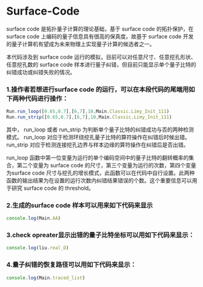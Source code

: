 # Surface-Code

surface code 是拓扑量子计算的理论基础，基于 surface code 的拓扑保护，在 surface code 上编码的量子信息具有很高的保真度。故基于 surface code 开发的量子计算机有望成为未来物理上实现量子计算的候选者之一。  

本代码涉及到 surface code 运行的模拟，目前可以对任意尺寸、任意挖孔形状、任意挖孔数的 surface code 样本进行量子纠错，但目前只能显示单个量子比特的纠错成功或纠错失败的情况。

### 1.操作者若想进行surface code 的运行，可以在本段代码的尾端用如下两种代码进行操作：

```javascript
Run.run_loop([0.65,0.7],[6,7],10,Main.Classic.Limy_Init_111)
Run.run_strip([0.65,0.7],[6,7],10,Main.Classic.Limy_Init_111)
```

其中， run_loop 或者 run_strip 为判断单个量子比特的纠错成功与否的两种检测模式。 run_loop 对应于检测环绕挖孔量子比特的算符操作在纠错后时候出错。run_strip 对应于检测连接挖孔边界与样本边缘的算符操作在纠错后是否出错。


run_loop 函数中第一位变量为运行的单个编码空间中的量子比特的翻转概率的集合，第二个变量为 surface code 的尺寸，第三个变量为运行的次数，第四个变量为surface code 尺寸与挖孔的增长模式，此函数可以在代码中自行设置。此两种函数的输出结果为在设置的运行次数内纠错结果错误的个数。这个重要信息可以用于研究 surface code 的 threshold。

### 2.生成的surface code 样本可以用来如下代码来显示
```javascript
console.log(Main.AA)
```

### 3.check opreater显示出错的量子比特坐标可以用如下代码来显示：
```javascript
console.log(liu.real_D)
```

### 4.量子纠错的恢复路径可以用如下代码来显示：
```javascript
console.log(Main.traced_list)
```


